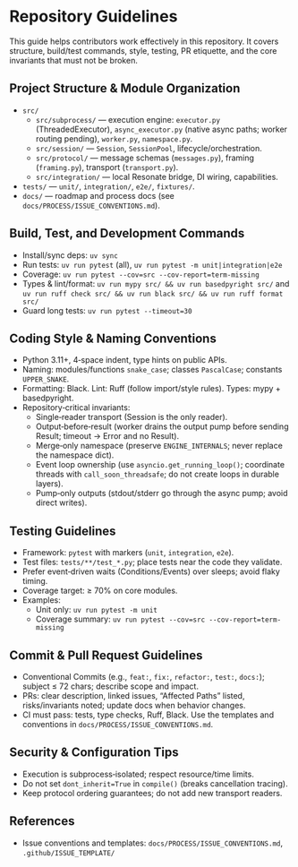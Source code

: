 # Repository Guidelines

This guide helps contributors work effectively in this repository. It covers structure, build/test commands, style, testing, PR etiquette, and the core invariants that must not be broken.

## Project Structure & Module Organization
- `src/`
  - `src/subprocess/` — execution engine: `executor.py` (ThreadedExecutor), `async_executor.py` (native async paths; worker routing pending), `worker.py`, `namespace.py`.
  - `src/session/` — `Session`, `SessionPool`, lifecycle/orchestration.
  - `src/protocol/` — message schemas (`messages.py`), framing (`framing.py`), transport (`transport.py`).
  - `src/integration/` — local Resonate bridge, DI wiring, capabilities.
- `tests/` — `unit/`, `integration/`, `e2e/`, `fixtures/`.
- `docs/` — roadmap and process docs (see `docs/PROCESS/ISSUE_CONVENTIONS.md`).

## Build, Test, and Development Commands
- Install/sync deps: `uv sync`
- Run tests: `uv run pytest` (all), `uv run pytest -m unit|integration|e2e`
- Coverage: `uv run pytest --cov=src --cov-report=term-missing`
- Types & lint/format: `uv run mypy src/ && uv run basedpyright src/` and `uv run ruff check src/ && uv run black src/ && uv run ruff format src/`
- Guard long tests: `uv run pytest --timeout=30`

## Coding Style & Naming Conventions
- Python 3.11+, 4‑space indent, type hints on public APIs.
- Naming: modules/functions `snake_case`; classes `PascalCase`; constants `UPPER_SNAKE`.
- Formatting: Black. Lint: Ruff (follow import/style rules). Types: mypy + basedpyright.
- Repository‑critical invariants:
  - Single‑reader transport (Session is the only reader).
  - Output‑before‑result (worker drains the output pump before sending Result; timeout → Error and no Result).
  - Merge‑only namespace (preserve `ENGINE_INTERNALS`; never replace the namespace dict).
  - Event loop ownership (use `asyncio.get_running_loop()`; coordinate threads with `call_soon_threadsafe`; do not create loops in durable layers).
  - Pump‑only outputs (stdout/stderr go through the async pump; avoid direct writes).

## Testing Guidelines
- Framework: `pytest` with markers (`unit`, `integration`, `e2e`).
- Test files: `tests/**/test_*.py`; place tests near the code they validate.
- Prefer event‑driven waits (Conditions/Events) over sleeps; avoid flaky timing.
- Coverage target: ≥ 70% on core modules.
- Examples:
  - Unit only: `uv run pytest -m unit`
  - Coverage summary: `uv run pytest --cov=src --cov-report=term-missing`

## Commit & Pull Request Guidelines
- Conventional Commits (e.g., `feat:`, `fix:`, `refactor:`, `test:`, `docs:`); subject ≤ 72 chars; describe scope and impact.
- PRs: clear description, linked issues, “Affected Paths” listed, risks/invariants noted; update docs when behavior changes.
- CI must pass: tests, type checks, Ruff, Black. Use the templates and conventions in `docs/PROCESS/ISSUE_CONVENTIONS.md`.

## Security & Configuration Tips
- Execution is subprocess‑isolated; respect resource/time limits.
- Do not set `dont_inherit=True` in `compile()` (breaks cancellation tracing).
- Keep protocol ordering guarantees; do not add new transport readers.

## References
- Issue conventions and templates: `docs/PROCESS/ISSUE_CONVENTIONS.md`, `.github/ISSUE_TEMPLATE/`
